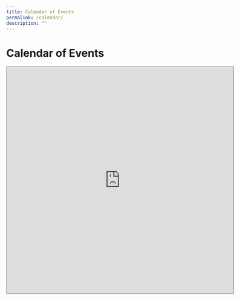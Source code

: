 ```yaml
---
title: Calendar of Events
permalink: /calendar/
description: ""
---
```

# **Calendar of Events**

<iframe style="border: solid 1px #777;" src="https://calendar.google.com/calendar/embed?height=600&amp;wkst=1&amp;bgcolor=%23ffffff&amp;ctz=Asia%2FSingapore&amp;showTitle=0&amp;showNav=1&amp;showPrint=0&amp;showCalendars=1&amp;src=bW9lLmVkdS5zZ182bW51bmdwZGdldW5tcm1oOGxydjNtbmk2OEBncm91cC5jYWxlbmRhci5nb29nbGUuY29t&amp;src=Y19jNDRiN2l0M2ltM21zamRkY2JjY3FyYjg0c0Bncm91cC5jYWxlbmRhci5nb29nbGUuY29t&amp;src=Y19zbXI0ODgzNGtwZW9sZzByb2ZxZThqNWJsY0Bncm91cC5jYWxlbmRhci5nb29nbGUuY29t&amp;color=%237986CB&amp;color=%237986CB&amp;color=%23A79B8E" width="600" height="600" frameborder="0" scrolling="no"></iframe>